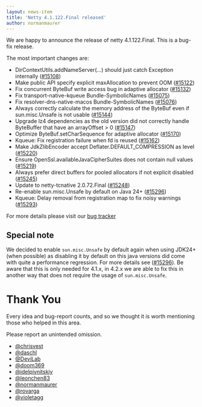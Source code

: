 ```yaml
---
layout: news-item
title: 'Netty 4.1.122.Final released'
author: normanmaurer
---
```


We are happy to announce the release of netty 4.1.122.Final. This is a bug-fix release.

The most important changes are:

* DirContextUtils.addNameServer(...) should just catch Exception internally ([#15108](https://github.com/netty/netty/issues/15108))
* Make public API specify explicit maxAllocation to prevent OOM ([#15122](https://github.com/netty/netty/pull/15122))
* Fix concurrent ByteBuf write access bug in adaptive allocator ([#15132](https://github.com/netty/netty/pull/15132))
* Fix transport-native-kqueue Bundle-SymbolicNames ([#15075](https://github.com/netty/netty/pull/15075))
* Fix resolver-dns-native-macos Bundle-SymbolicNames ([#15076](https://github.com/netty/netty/pull/15076))
* Always correctly calculate the memory address of the ByteBuf even if sun.misc.Unsafe is not usable ([#15144](https://github.com/netty/netty/pull/15144))
* Upgrade lz4 dependencies as the old version did not correctly handle ByteBuffer that have an arrayOffset > 0 ([#15147](https://github.com/netty/netty/pull/15147))
* Optimize ByteBuf.setCharSequence for adaptive allocator ([#15170](https://github.com/netty/netty/pull/15170))
* Kqueue: Fix registration failure when fd is reused ([#15162](https://github.com/netty/netty/pull/15162))
* Make JdkZlibEncoder accept Deflater.DEFAULT_COMPRESSION as level ([#15220](https://github.com/netty/netty/pull/15220))
* Ensure OpenSsl.availableJavaCipherSuites does not contain null values ([#15219](https://github.com/netty/netty/pull/15219))
* Always prefer direct buffers for pooled allocators if not explicit disabled ([#15245](https://github.com/netty/netty/pull/15245))
* Update to netty-tcnative 2.0.72.Final ([#15248](https://github.com/netty/netty/pull/15248))
* Re-enable sun.misc.Unsafe by default on Java 24+ ([#15296](https://github.com/netty/netty/pull/15296))
* Kqueue: Delay removal from registration map to fix noisy warnings  ([#15293](https://github.com/netty/netty/pull/15293))

For more details please visit our [bug tracker](https://github.com/netty/netty/issues?q=milestone%3A4.1.122.Final+is%3Aclosed)

## Special note

We decided to enable `sun.misc.Unsafe` by default again when using JDK24+ (when possible) as disabling it by default on this java versions did come with quite a performance regression.
For more details see ([#15296](https://github.com/netty/netty/pull/15296)). Be aware that this is only needed for 4.1.x, in 4.2.x we are able to fix this in another way that does not require the usage of `sun.misc.Unsafe`.

# Thank You

Every idea and bug-report counts, and so we thought it is worth mentioning those who helped in this area.

Please report an unintended omission.


* [@chrisvest](https://github.com/chrisvest)
* [@daschl](https://github.com/daschl)
* [@DeviLab](https://github.com/DeviLab)
* [@doom369](https://github.com/doom369)
* [@idelpivnitskiy](https://github.com/idelpivnitskiy)
* [@leonchen83](https://github.com/leonchen83)
* [@normanmaurer](https://github.com/normanmaurer)
* [@rovarga](https://github.com/rovarga)
* [@violetagg](https://github.com/violetagg)

